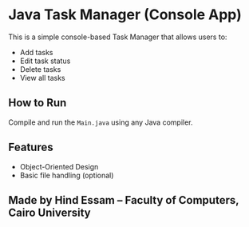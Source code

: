 
# Java Task Manager (Console App)

This is a simple console-based Task Manager that allows users to:
- Add tasks
- Edit task status
- Delete tasks
- View all tasks

## How to Run
Compile and run the `Main.java` using any Java compiler.

## Features
- Object-Oriented Design
- Basic file handling (optional)

## Made by Hind Essam – Faculty of Computers, Cairo University
